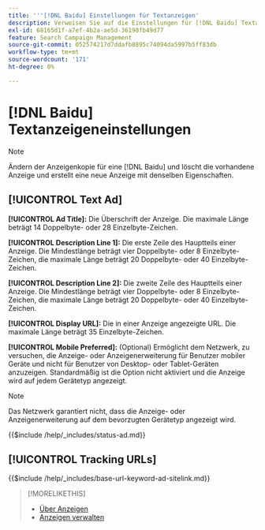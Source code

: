 ```yaml
---
title: '''[!DNL Baidu] Einstellungen für Textanzeigen'
description: Verweisen Sie auf die Einstellungen für [!DNL Baidu] Textanzeigen.
exl-id: 68165d1f-a7ef-4b2a-ae5d-36190fb49d77
feature: Search Campaign Management
source-git-commit: 052574217d7ddafb8895c74094da5997b5ff83db
workflow-type: tm+mt
source-wordcount: '171'
ht-degree: 0%

---
```


# [!DNL Baidu] Textanzeigeneinstellungen

>[!NOTE]
>
>Ändern der Anzeigenkopie für eine [!DNL Baidu] und löscht die vorhandene Anzeige und erstellt eine neue Anzeige mit denselben Eigenschaften.

## [!UICONTROL Text Ad]

**[!UICONTROL Ad Title]:** Die Überschrift der Anzeige. Die maximale Länge beträgt 14 Doppelbyte- oder 28 Einzelbyte-Zeichen.

**[!UICONTROL Description Line 1]:** Die erste Zeile des Hauptteils einer Anzeige. Die Mindestlänge beträgt vier Doppelbyte- oder 8 Einzelbyte-Zeichen, die maximale Länge beträgt 20 Doppelbyte- oder 40 Einzelbyte-Zeichen.

**[!UICONTROL Description Line 2]:** Die zweite Zeile des Hauptteils einer Anzeige. Die Mindestlänge beträgt vier Doppelbyte- oder 8 Einzelbyte-Zeichen, die maximale Länge beträgt 20 Doppelbyte- oder 40 Einzelbyte-Zeichen.

**[!UICONTROL Display URL]:** Die in einer Anzeige angezeigte URL. Die maximale Länge beträgt 35 Einzelbyte-Zeichen.

**[!UICONTROL Mobile Preferred]:** (Optional) Ermöglicht dem Netzwerk, zu versuchen, die Anzeige- oder Anzeigenerweiterung für Benutzer mobiler Geräte und nicht für Benutzer von Desktop- oder Tablet-Geräten anzuzeigen. Standardmäßig ist die Option nicht aktiviert und die Anzeige wird auf jedem Gerätetyp angezeigt.

>[!NOTE]
>
>Das Netzwerk garantiert nicht, dass die Anzeige- oder Anzeigenerweiterung auf dem bevorzugten Gerätetyp angezeigt wird.

<!-- **[!UICONTROL Status]:** -->

{{$include /help/_includes/status-ad.md}}

## [!UICONTROL Tracking URLs]

<!-- **[!UICONTROL Base URl]:** -->

{{$include /help/_includes/base-url-keyword-ad-sitelink.md}}

>[!MORELIKETHIS]
>
>* [Über Anzeigen](ad-about.md)
>* [Anzeigen verwalten](ad-manage.md)
